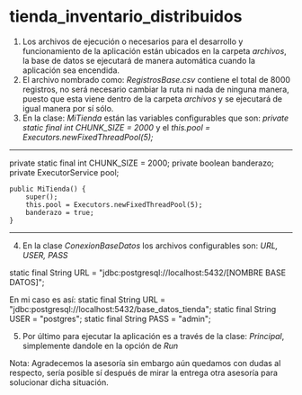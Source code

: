 # tienda_inventario_distribuidos

1. Los archivos de ejecución o necesarios para el desarrollo y funcionamiento de la aplicación están ubicados en la carpeta *archivos*, la base de datos se ejecutará de
manera automática cuando la aplicación sea encendida.
2. El archivo nombrado como: *RegistrosBase.csv* contiene el total de 8000 registros, no será necesario cambiar la ruta ni nada de ninguna manera, puesto que esta viene
dentro de la carpeta *archivos* y se ejecutará de igual manera por sí sólo.
3. En la clase: *MiTienda* están las variables configurables que son: *private static final int CHUNK_SIZE = 2000* y el *this.pool = Executors.newFixedThreadPool(5);*
________________________________________________________________________
private static final int CHUNK_SIZE = 2000;
	private boolean banderazo;
	private ExecutorService pool;

	public MiTienda() {
		super();
		this.pool = Executors.newFixedThreadPool(5);
		banderazo = true;
	}
  ______________________________________________________________________
  
  4. En la clase *ConexionBaseDatos* los archivos configurables son: *URL, USER, PASS* 
  
  static final String URL = "jdbc:postgresql://localhost:5432/[NOMBRE BASE DATOS]";
  
  En mi caso es así:
  static final String URL = "jdbc:postgresql://localhost:5432/base_datos_tienda";
	static final String USER = "postgres";
	static final String PASS = "admin";
  
  
  5. Por último para ejecutar la aplicación es a través de la clase: *Principal*, simplemente dandole en la opción de *Run*
  
  
  Nota: Agradecemos la asesoría sin embargo aún quedamos con dudas al respecto, sería posible sí después de mirar la entrega otra asesoría para solucionar dicha situación.
